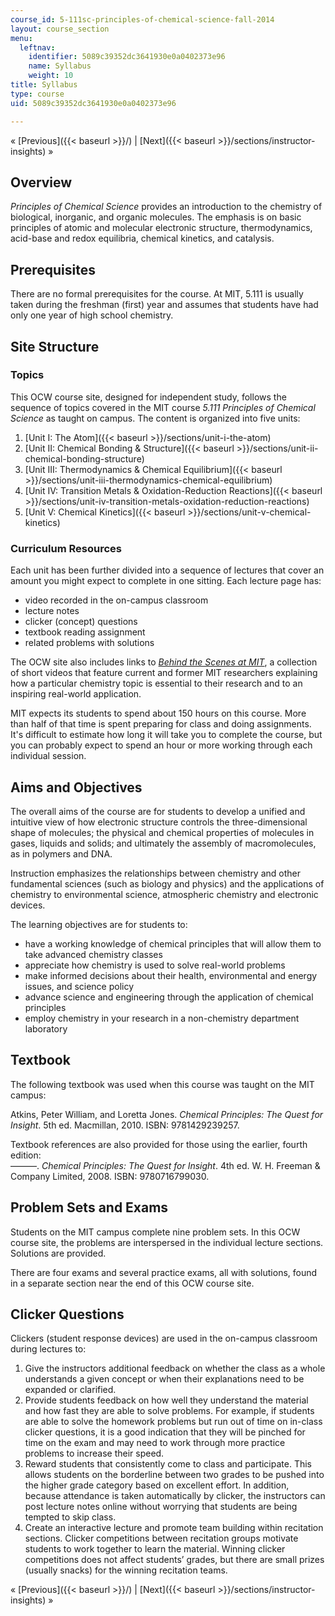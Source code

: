 ```yaml
---
course_id: 5-111sc-principles-of-chemical-science-fall-2014
layout: course_section
menu:
  leftnav:
    identifier: 5089c39352dc3641930e0a0402373e96
    name: Syllabus
    weight: 10
title: Syllabus
type: course
uid: 5089c39352dc3641930e0a0402373e96

---
```


« [Previous]({{< baseurl >}}/) | [Next]({{< baseurl >}}/sections/instructor-insights) »

Overview
--------

_Principles of Chemical Science_ provides an introduction to the chemistry of biological, inorganic, and organic molecules. The emphasis is on basic principles of atomic and molecular electronic structure, thermodynamics, acid-base and redox equilibria, chemical kinetics, and catalysis.

Prerequisites
-------------

There are no formal prerequisites for the course. At MIT, 5.111 is usually taken during the freshman (first) year and assumes that students have had only one year of high school chemistry.

Site Structure
--------------

### Topics

This OCW course site, designed for independent study, follows the sequence of topics covered in the MIT course _5.111 Principles of Chemical Science_ as taught on campus. The content is organized into five units:

1.  [Unit I: The Atom]({{< baseurl >}}/sections/unit-i-the-atom)
2.  [Unit II: Chemical Bonding & Structure]({{< baseurl >}}/sections/unit-ii-chemical-bonding-structure)
3.  [Unit III: Thermodynamics & Chemical Equilibrium]({{< baseurl >}}/sections/unit-iii-thermodynamics-chemical-equilibrium)
4.  [Unit IV: Transition Metals & Oxidation-Reduction Reactions]({{< baseurl >}}/sections/unit-iv-transition-metals-oxidation-reduction-reactions)
5.  [Unit V: Chemical Kinetics]({{< baseurl >}}/sections/unit-v-chemical-kinetics)

### Curriculum Resources

Each unit has been further divided into a sequence of lectures that cover an amount you might expect to complete in one sitting. Each lecture page has:

*   video recorded in the on-campus classroom
*   lecture notes
*   clicker (concept) questions
*   textbook reading assignment
*   related problems with solutions

The OCW site also includes links to [_Behind the Scenes at MIT_](http://chemvideos.mit.edu/), a collection of short videos that feature current and former MIT researchers explaining how a particular chemistry topic is essential to their research and to an inspiring real-world application.

MIT expects its students to spend about 150 hours on this course. More than half of that time is spent preparing for class and doing assignments. It's difficult to estimate how long it will take you to complete the course, but you can probably expect to spend an hour or more working through each individual session.

Aims and Objectives
-------------------

The overall aims of the course are for students to develop a unified and intuitive view of how electronic structure controls the three-dimensional shape of molecules; the physical and chemical properties of molecules in gases, liquids and solids; and ultimately the assembly of macromolecules, as in polymers and DNA.

Instruction emphasizes the relationships between chemistry and other fundamental sciences (such as biology and physics) and the applications of chemistry to environmental science, atmospheric chemistry and electronic devices.

The learning objectives are for students to:

*   have a working knowledge of chemical principles that will allow them to take advanced chemistry classes
*   appreciate how chemistry is used to solve real-world problems
*   make informed decisions about their health, environmental and energy issues, and science policy
*   advance science and engineering through the application of chemical principles
*   employ chemistry in your research in a non-chemistry department laboratory

Textbook
--------

The following textbook was used when this course was taught on the MIT campus:

Atkins, Peter William, and Loretta Jones. _Chemical Principles: The Quest for Insight_. 5th ed. Macmillan, 2010. ISBN: 9781429239257.

Textbook references are also provided for those using the earlier, fourth edition:  
———. _Chemical Principles: The Quest for Insight_. 4th ed. W. H. Freeman & Company Limited, 2008. ISBN: 9780716799030.

Problem Sets and Exams
----------------------

Students on the MIT campus complete nine problem sets. In this OCW course site, the problems are interspersed in the individual lecture sections. Solutions are provided.

There are four exams and several practice exams, all with solutions, found in a separate section near the end of this OCW course site.

Clicker Questions
-----------------

Clickers (student response devices) are used in the on-campus classroom during lectures to:

1.  Give the instructors additional feedback on whether the class as a whole understands a given concept or when their explanations need to be expanded or clarified.
2.  Provide students feedback on how well they understand the material and how fast they are able to solve problems. For example, if students are able to solve the homework problems but run out of time on in-class clicker questions, it is a good indication that they will be pinched for time on the exam and may need to work through more practice problems to increase their speed.
3.  Reward students that consistently come to class and participate. This allows students on the borderline between two grades to be pushed into the higher grade category based on excellent effort. In addition, because attendance is taken automatically by clicker, the instructors can post lecture notes online without worrying that students are being tempted to skip class.
4.  Create an interactive lecture and promote team building within recitation sections. Clicker competitions between recitation groups motivate students to work together to learn the material. Winning clicker competitions does not affect students’ grades, but there are small prizes (usually snacks) for the winning recitation teams.

« [Previous]({{< baseurl >}}/) | [Next]({{< baseurl >}}/sections/instructor-insights) »